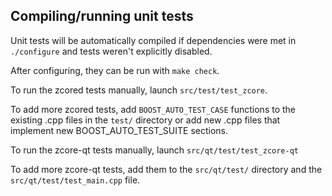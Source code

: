 Compiling/running unit tests
------------------------------------

Unit tests will be automatically compiled if dependencies were met in `./configure`
and tests weren't explicitly disabled.

After configuring, they can be run with `make check`.

To run the zcored tests manually, launch `src/test/test_zcore`.

To add more zcored tests, add `BOOST_AUTO_TEST_CASE` functions to the existing
.cpp files in the `test/` directory or add new .cpp files that
implement new BOOST_AUTO_TEST_SUITE sections.

To run the zcore-qt tests manually, launch `src/qt/test/test_zcore-qt`

To add more zcore-qt tests, add them to the `src/qt/test/` directory and
the `src/qt/test/test_main.cpp` file.
